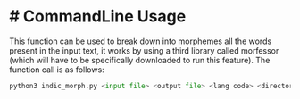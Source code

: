 
# # CommandLine Usage

This function can be used to break down into morphemes all the words present in the input text, it works by using a third library called morfessor (which will have to be specifically downloaded to run this feature). The function call is as follows: 


```python
python3 indic_morph.py <input file> <output file> <lang code> <directory path to resources>
```
